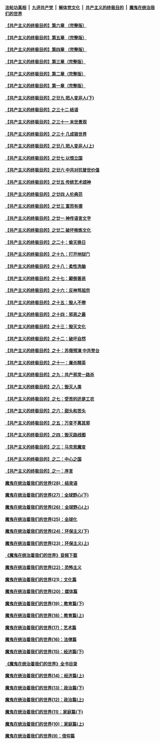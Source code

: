 

####  [法轮功真相](../../../../basic/blob/master/README.md?t=06170831) &nbsp;|&nbsp; [九评共产党](../../../../9ping.md/blob/master/README.md?t=06170831) &nbsp;|&nbsp; [解体党文化](../../../../jtdwh.md/blob/master/README.md?t=06170831)  &nbsp;|&nbsp; [共产主义的终极目的](../../../../gczydzjmd.md/blob/master/README.md?t=06170831) &nbsp;|&nbsp; [魔鬼在统治我们的世界](../../../../mgztzwmdsj.md/blob/master/README.md?t=06170831) 

#### [【共产主义的终极目的】第六章 （完整版）](../pages/nsc422/n11428913.md?t=06170831) 

#### [【共产主义的终极目的】第五章 （完整版）](../pages/nsc422/n11428912.md?t=06170831) 

#### [【共产主义的终极目的】第四章 （完整版）](../pages/nsc422/n11428907.md?t=06170831) 

#### [【共产主义的终极目的】第三章（完整版）](../pages/nsc422/n11428848.md?t=06170831) 

#### [【共产主义的终极目的】第二章（完整版）](../pages/nsc422/n11428831.md?t=06170831) 

#### [【共产主义的终极目的】第一章（完整版）](../pages/nsc422/n11417651.md?t=06170831) 

#### [【共产主义的终极目的】之廿九 把人变非人(下)](../pages/nsc422/n11344140.md?t=06170831) 

#### [【共产主义的终极目的】之三十二 结语](../pages/nsc422/n11360535.md?t=06170831) 

#### [【共产主义的终极目的】之三十一 末世景观](../pages/nsc422/n11351129.md?t=06170831) 

#### [【共产主义的终极目的】之三十 几成狼世界](../pages/nsc422/n11348280.md?t=06170831) 

#### [【共产主义的终极目的】之廿八 把人变非人(上)](../pages/nsc422/n11340492.md?t=06170831) 

#### [【共产主义的终极目的】之廿七 以恨立国](../pages/nsc422/n11336944.md?t=06170831) 

#### [【共产主义的终极目的】之廿六 中共对抗普世价值](../pages/nsc422/n11324785.md?t=06170831) 

#### [【共产主义的终极目的】之廿五 传统艺术颂神](../pages/nsc422/n11296396.md?t=06170831) 

#### [【共产主义的终极目的】之廿四 人伦典范](../pages/nsc422/n11296397.md?t=06170831) 

#### [【共产主义的终极目的】之廿三 富而有德](../pages/nsc422/n11283598.md?t=06170831) 

#### [【共产主义的终极目的】之廿一 神传语言文字](../pages/nsc422/n11263265.md?t=06170831) 

#### [【共产主义的终极目的】之廿二 破坏修炼文化](../pages/nsc422/n11245728.md?t=06170831) 

#### [【共产主义的终极目的】之二十：偷天换日](../pages/nsc422/n11238846.md?t=06170831) 

#### [【共产主义的终极目的】之十九：打开地狱门](../pages/nsc422/n11206376.md?t=06170831) 

#### [【共产主义的终极目的】之十八：柔性洗脑](../pages/nsc422/n11199994.md?t=06170831) 

#### [【共产主义的终极目的】之十七：颠倒善恶](../pages/nsc422/n11179782.md?t=06170831) 

#### [【共产主义的终极目的】之十六：反神骂祖宗](../pages/nsc422/n11166798.md?t=06170831) 

#### [【共产主义的终极目的】之十五：毁人不倦](../pages/nsc422/n11166792.md?t=06170831) 

#### [【共产主义的终极目的】之十四：邪恶之最](../pages/nsc422/n11150249.md?t=06170831) 

#### [【共产主义的终极目的】之十三：毁灭文化](../pages/nsc422/n11135227.md?t=06170831) 

#### [【共产主义的终极目的】之十二：破坏自然](../pages/nsc422/n11135214.md?t=06170831) 

#### [【共产主义的终极目的】之十：苏俄预演 中共登台](../pages/nsc422/n11118424.md?t=06170831) 

#### [【共产主义的终极目的】之十一：屠杀精英](../pages/nsc422/n11118442.md?t=06170831) 

#### [【共产主义的终极目的】之九：共产邪灵一路杀](../pages/nsc422/n11114139.md?t=06170831) 

#### [【共产主义的终极目的】之八：毁灭人类](../pages/nsc422/n11108503.md?t=06170831) 

#### [【共产主义的终极目的】之七：受苦的还是工农](../pages/nsc422/n11101809.md?t=06170831) 

#### [【共产主义的终极目的】之六：甜头和苦头](../pages/nsc422/n11096971.md?t=06170831) 

#### [【共产主义的终极目的】之五：万变不离其邪](../pages/nsc422/n11091285.md?t=06170831) 

#### [【共产主义的终极目的】之四：毁灭路线图](../pages/nsc422/n11086284.md?t=06170831) 

#### [【共产主义的终极目的】之三：马克思魔变](../pages/nsc422/n11061941.md?t=06170831) 

#### [【共产主义的终极目的】之二：中心之国](../pages/nsc422/n11047728.md?t=06170831) 

#### [【共产主义的终极目的】之一：序言](../pages/nsc422/n11086077.md?t=06170831) 

#### [魔鬼在统治着我们的世界(28)：结束语](../pages/nsc422/n10936246.md?t=06170831) 

#### [魔鬼在统治着我们的世界(27)：全球野心(下)](../pages/nsc422/n10928319.md?t=06170831) 

#### [魔鬼在统治着我们的世界(26)：全球野心(上)](../pages/nsc422/n10900318.md?t=06170831) 

#### [魔鬼在统治着我们的世界(25)：全球化](../pages/nsc422/n10788205.md?t=06170831) 

#### [魔鬼在统治着我们的世界(24)：环保主义(下)](../pages/nsc422/n10695307.md?t=06170831) 

#### [魔鬼在统治着我们的世界(23)：环保主义(上)](../pages/nsc422/n10688613.md?t=06170831) 

#### [《魔鬼在统治着我们的世界》音频下载](../pages/nsc422/n10635553.md?t=06170831) 

#### [魔鬼在统治着我们的世界(22)：恐怖主义](../pages/nsc422/n10614727.md?t=06170831) 

#### [魔鬼在统治着我们的世界(21)：文化篇](../pages/nsc422/n10597706.md?t=06170831) 

#### [魔鬼在统治着我们的世界(20)：媒体篇](../pages/nsc422/n10586579.md?t=06170831) 

#### [魔鬼在统治着我们的世界(19)：教育篇(下)](../pages/nsc422/n10564808.md?t=06170831) 

#### [魔鬼在统治着我们的世界(18)：教育篇(上)](../pages/nsc422/n10526970.md?t=06170831) 

#### [魔鬼在统治着我们的世界(17)：艺术篇](../pages/nsc422/n10499093.md?t=06170831) 

#### [魔鬼在统治着我们的世界(16)：法律篇](../pages/nsc422/n10485969.md?t=06170831) 

#### [魔鬼在统治着我们的世界(15)：经济篇(下)](../pages/nsc422/n10469975.md?t=06170831) 

#### [《魔鬼在统治着我们的世界》全书目录](../pages/nsc422/n10464261.md?t=06170831) 

#### [魔鬼在统治着我们的世界(14)：经济篇(上)](../pages/nsc422/n10457370.md?t=06170831) 

#### [魔鬼在统治着我们的世界(13)：政治篇(下)](../pages/nsc422/n10448270.md?t=06170831) 

#### [魔鬼在统治着我们的世界(12)：政治篇(上)](../pages/nsc422/n10444576.md?t=06170831) 

#### [魔鬼在统治着我们的世界(11)：家庭篇(下)](../pages/nsc422/n10440961.md?t=06170831) 

#### [魔鬼在统治着我们的世界(10)：家庭篇(上)](../pages/nsc422/n10435448.md?t=06170831) 

#### [魔鬼在统治着我们的世界(9)：信仰篇](../pages/nsc422/n10432159.md?t=06170831) 

